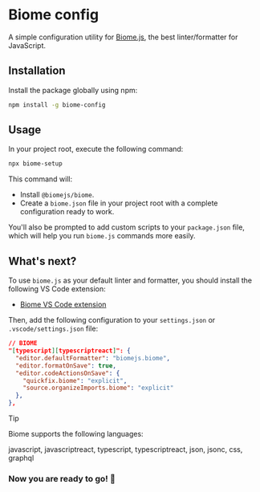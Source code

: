 # Biome config

A simple configuration utility for [Biome.js](https://biomejs.dev/), the best linter/formatter for JavaScript.

## Installation

Install the package globally using npm:

```bash
npm install -g biome-config
```

## Usage

In your project root, execute the following command:

```bash
npx biome-setup
```

This command will:

- Install `@biomejs/biome`.
- Create a `biome.json` file in your project root with a complete configuration ready to work.

You'll also be prompted to add custom scripts to your `package.json` file, which will help you run `biome.js` commands more easily.

## What's next?

To use `biome.js` as your default linter and formatter, you should install the following VS Code extension:

- [Biome VS Code extension](https://marketplace.visualstudio.com/items?itemName=biomejs.biome)

Then, add the following configuration to your `settings.json` or `.vscode/settings.json` file:

```json
// BIOME
"[typescript][typescriptreact]": {
  "editor.defaultFormatter": "biomejs.biome",
  "editor.formatOnSave": true,
  "editor.codeActionsOnSave": {
    "quickfix.biome": "explicit",
    "source.organizeImports.biome": "explicit"
  },
},
```

> [!TIP]
> Biome supports the following languages:
>
> javascript, javascriptreact, typescript, typescriptreact, json, jsonc, css, graphql

### Now you are ready to go! 🚀
